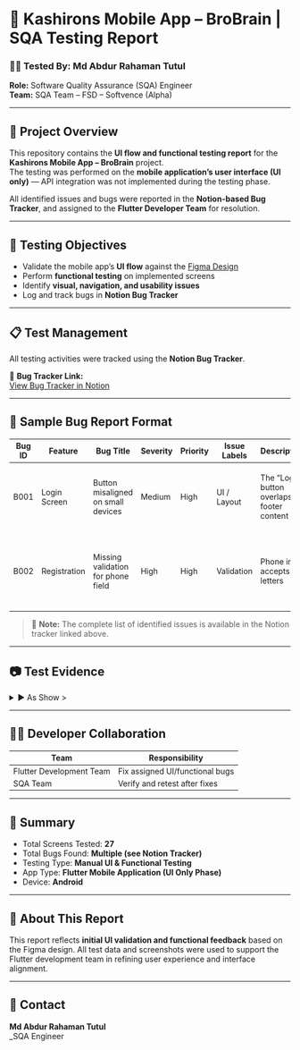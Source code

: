 # 📱 Kashirons Mobile App – BroBrain | SQA Testing Report

### 👩‍💻 Tested By: Md Abdur Rahaman Tutul  
**Role:** Software Quality Assurance (SQA) Engineer  
**Team:** SQA Team – FSD – Softvence (Alpha)

---

## 🧪 Project Overview

This repository contains the **UI flow and functional testing report** for the **Kashirons Mobile App – BroBrain** project.  
The testing was performed on the **mobile application’s user interface (UI only)** — API integration was not implemented during the testing phase.

All identified issues and bugs were reported in the **Notion-based Bug Tracker**, and assigned to the **Flutter Developer Team** for resolution.

---

## 🎯 Testing Objectives

- Validate the mobile app’s **UI flow** against the [Figma Design](https://www.figma.com/design/LNjgJX3njbhdHtybu0WyY7/kashirons-%7C%7C-webgenious0-%7C%7C-FO62EF5392748?node-id=804-24216&p=f&t=F2XkGkAzKPltiZnw-0)
- Perform **functional testing** on implemented screens
- Identify **visual, navigation, and usability issues**
- Log and track bugs in **Notion Bug Tracker**

---

## 📋 Test Management

All testing activities were tracked using the **Notion Bug Tracker**.

🔗 **Bug Tracker Link:**  
[View Bug Tracker in Notion](https://www.notion.so/28ca27313a3e80228f4eefda7d08a1b5?v=28ca27313a3e81c3b14b000c062e2920&source=copy_link)

---

## 🐞 Sample Bug Report Format

| **Bug ID** | **Feature** | **Bug Title** | **Severity** | **Priority** | **Issue Labels** | **Description** | **Bug Type** | **Steps to Reproduce** | **Actual Result** | **Expected Result** | **Screenshot** | **Dev Status** | **Resolution Date** | **Date Reported** |
|-------------|--------------|---------------|---------------|---------------|------------------|------------------|---------------|-------------------------|-------------------|---------------------|----------------|----------------|----------------------|--------------------|
| B001 | Login Screen | Button misaligned on small devices | Medium | High | UI / Layout | The “Login” button overlaps footer content | UI Bug | 1. Open app → 2. Navigate to Login → 3. Observe button alignment | Button overlaps footer | Button properly aligned | Screenshot_20251016_140451.png | Fixed | 2025-10-16 | 2025-10-15 |
| B002 | Registration | Missing validation for phone field | High | High | Validation | Phone input accepts letters | Functional Bug | 1. Go to Register page → 2. Enter text instead of digits → 3. Click Submit | App accepts invalid input | Input should only allow digits | Screenshot_20251016_141727.png | In Progress | — | 2025-10-15 |

> 🧩 **Note:** The complete list of identified issues is available in the Notion tracker linked above.

---

## 📷 Test Evidence

<details>
  <summary>▶ As Show ></summary>

  <div style="display: flex; flex-wrap: wrap; gap: 10px;">
    <img src="Screenshot_20251016_140451.png"  width="250"/>
    <img src="Screenshot_20251016_140515.png"  width="250"/>
    <img src="Screenshot_20251016_140527.png"  width="250"/>
    <img src="Screenshot_20251016_141727.png"  width="250"/>
    <img src="Screenshot_20251016_141739.png"  width="250"/>
    <img src="Screenshot_20251016_141804.png"  width="250"/>
     <img src="Screenshot_20251016_141813.png"  width="250"/>
     <img src="Screenshot_20251016_141822.png"  width="250"/>
    <img src="Screenshot_20251016_141833.png"  width="250"/>
        <img src="Screenshot_20251016_141844.png"  width="250"/>
    
  </div>

</details>

---

## 🧑‍💻 Developer Collaboration

| **Team** | **Responsibility** |
|-----------|--------------------|
| Flutter Development Team | Fix assigned UI/functional bugs |
| SQA Team | Verify and retest after fixes |

---

## 🧾 Summary

- Total Screens Tested: **27**
- Total Bugs Found: **Multiple (see Notion Tracker)**
- Testing Type: **Manual UI & Functional Testing**
- App Type: **Flutter Mobile Application (UI Only Phase)**
- Device: **Android**

---

## 🧠 About This Report

This report reflects **initial UI validation and functional feedback** based on the Figma design.
All test data and screenshots were used to support the Flutter development team in refining user experience and interface alignment.

---

## 📩 Contact

**Md Abdur Rahaman Tutul**  
_SQA Engineer

